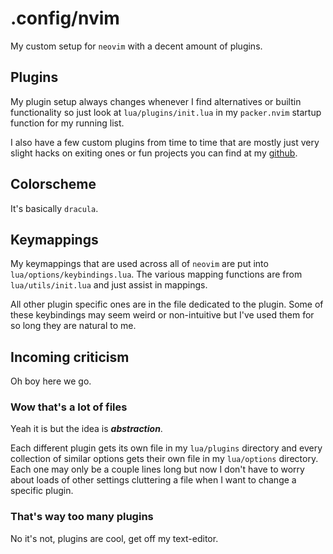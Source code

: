 # .config/nvim

My custom setup for `neovim` with a decent amount of plugins.

## Plugins

My plugin setup always changes whenever I find alternatives or
builtin functionality so just look at `lua/plugins/init.lua` in
my `packer.nvim` startup function for my running list.

I also have a few custom plugins from time to time that are
mostly just very slight hacks on exiting ones or fun projects
you can find at my [github](https://github.com/alex-laycalvert).

## Colorscheme

It's basically `dracula`.

## Keymappings

My keymappings that are used across all of `neovim` are put into
`lua/options/keybindings.lua`. The various mapping functions are
from `lua/utils/init.lua` and just assist in mappings.

All other plugin specific ones are in the file dedicated to the
plugin. Some of these keybindings may seem weird or non-intuitive
but I've used them for so long they are natural to me.

## Incoming criticism

Oh boy here we go.

### Wow that's a lot of files

Yeah it is but the idea is ***abstraction***.

Each different plugin gets its own file in my `lua/plugins` directory
and every collection of similar options gets their own file in my
`lua/options` directory. Each one may only be a couple lines long but
now I don't have to worry about loads of other settings cluttering a
file when I want to change a specific plugin.

### That's way too many plugins

No it's not, plugins are cool, get off my text-editor.

